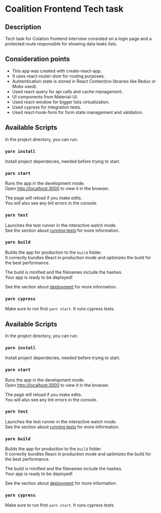 # Coalition Frontend Tech task

## Description

Tech task for Colation frontend interview consisted on a login page and a protected route responsible for showing data leaks lists.

## Consideration points

- This app was created with create-react-app.
- It uses react-router-dom for routing purposes.
- Auhtentication state is stored in React Context(no libraries like Redux or Mobx used).
- Used react-query for api calls and cache management.
- UI components from Material-UI.
- Used react-window for bigger lists virtualization.
- Used cypress for integration tests.
- Used react-hook-form for form state management and validation.

## Available Scripts

In the project directory, you can run:

### `yarn install`

Install project dependecies, needed before trying to start.

### `yarn start`

Runs the app in the development mode.\
Open [http://localhost:3000](http://localhost:3000) to view it in the browser.

The page will reload if you make edits.\
You will also see any lint errors in the console.

### `yarn test`

Launches the test runner in the interactive watch mode.\
See the section about [running tests](https://facebook.github.io/create-react-app/docs/running-tests) for more information.

### `yarn build`

Builds the app for production to the `build` folder.\
It correctly bundles React in production mode and optimizes the build for the best performance.

The build is minified and the filenames include the hashes.\
Your app is ready to be deployed!

See the section about [deployment](https://facebook.github.io/create-react-app/docs/deployment) for more information.

### `yarn cypress`

Make sure to run first `yarn start`.
It runs cypress tests.

## Available Scripts

In the project directory, you can run:

### `yarn install`

Install project dependecies, needed before trying to start.

### `yarn start`

Runs the app in the development mode.\
Open [http://localhost:3000](http://localhost:3000) to view it in the browser.

The page will reload if you make edits.\
You will also see any lint errors in the console.

### `yarn test`

Launches the test runner in the interactive watch mode.\
See the section about [running tests](https://facebook.github.io/create-react-app/docs/running-tests) for more information.

### `yarn build`

Builds the app for production to the `build` folder.\
It correctly bundles React in production mode and optimizes the build for the best performance.

The build is minified and the filenames include the hashes.\
Your app is ready to be deployed!

See the section about [deployment](https://facebook.github.io/create-react-app/docs/deployment) for more information.

### `yarn cypress`

Make sure to run first `yarn start`.
It runs cypress tests.
